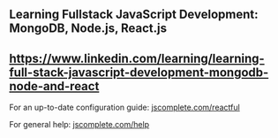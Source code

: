 ## Learning Fullstack JavaScript Development: MongoDB, Node.js, React.js
## https://www.linkedin.com/learning/learning-full-stack-javascript-development-mongodb-node-and-react
For an up-to-date configuration guide: [jscomplete.com/reactful](https://jscomplete.com/reactful)

For general help: [jscomplete.com/help](https://jscomplete.com/help)
